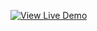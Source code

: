 [![View Live Demo](https://img.shields.io/badge/VIEW%20LIVE%20DEMO-CLICK%20HERE-blue?style=for-the-badge)](https://sdp42.github.io/Personal_Portfolio/)


